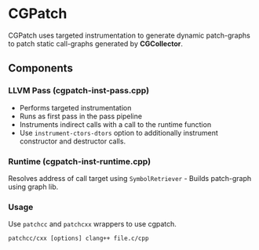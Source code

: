# CGPatch

CGPatch uses targeted instrumentation to generate dynamic patch-graphs to patch static call-graphs generated by **CGCollector**.

## Components

### LLVM Pass (cgpatch-inst-pass.cpp)
- Performs targeted instrumentation
- Runs as first pass in the pass pipeline
- Instruments indirect calls with a call to the runtime function
- Use `instrument-ctors-dtors` option to additionally instrument constructor and destructor calls.

### Runtime (cgpatch-inst-runtime.cpp)
Resolves address of call target using `SymbolRetriever` -
Builds patch-graph using graph lib.

### Usage
Use `patchcc` and `patchcxx` wrappers to use cgpatch.

```
patchcc/cxx [options] clang++ file.c/cpp
```

